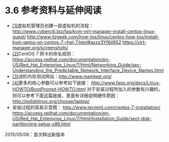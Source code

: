 # 3.6 参考资料与延伸阅读

-   [\[1\]](#31.html#ac1)虚拟机管理员创建一部虚拟机的流程： <http://www.cyberciti.biz/faq/kvm-virt-manager-install-centos-linux-guest/> <http://www.itzgeek.com/how-tos/linux/centos-how-tos/install-kvm-qemu-on-centos-7-rhel-7.html#axzz3Yf6il9S2> <https://virt-manager.org/screenshots/>
-   [\[2\]](#31.html#ac2)CentOS 7 网卡的命名规则： <https://access.redhat.com/documentation/en-US/Red_Hat_Enterprise_Linux/7/html/Networking_Guide/sec-Understanding_the_Predictable_Network_Interface_Device_Names.html>
-   [\[3\]](#31.html#ac3)进阶内存测试网站：<http://www.memtest.org/>
-   [\[4\]](#31.html#ac4)更多的核心参数可以参考如下链接： <http://www.faqs.org/docs/Linux-HOWTO/BootPrompt-HOWTO.html> 对于安装过程所加入的参数有兴趣的，则可以参考下面这篇链接，里面有详细说明硬件原因： <http://polishlinux.org/choose/laptop/>
-   安装过程的简易示意图： <http://www.tecmint.com/centos-7-installation/> <https://access.redhat.com/documentation/en-US/Red_Hat_Enterprise_Linux/7/html/Installation_Guide/sect-disk-partitioning-setup-x86.html>

2015/05/06：首次释出新版本